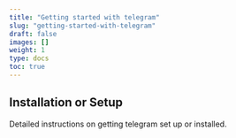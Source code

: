 ```yaml
---
title: "Getting started with telegram"
slug: "getting-started-with-telegram"
draft: false
images: []
weight: 1
type: docs
toc: true
---
```


## Installation or Setup
Detailed instructions on getting telegram set up or installed.

